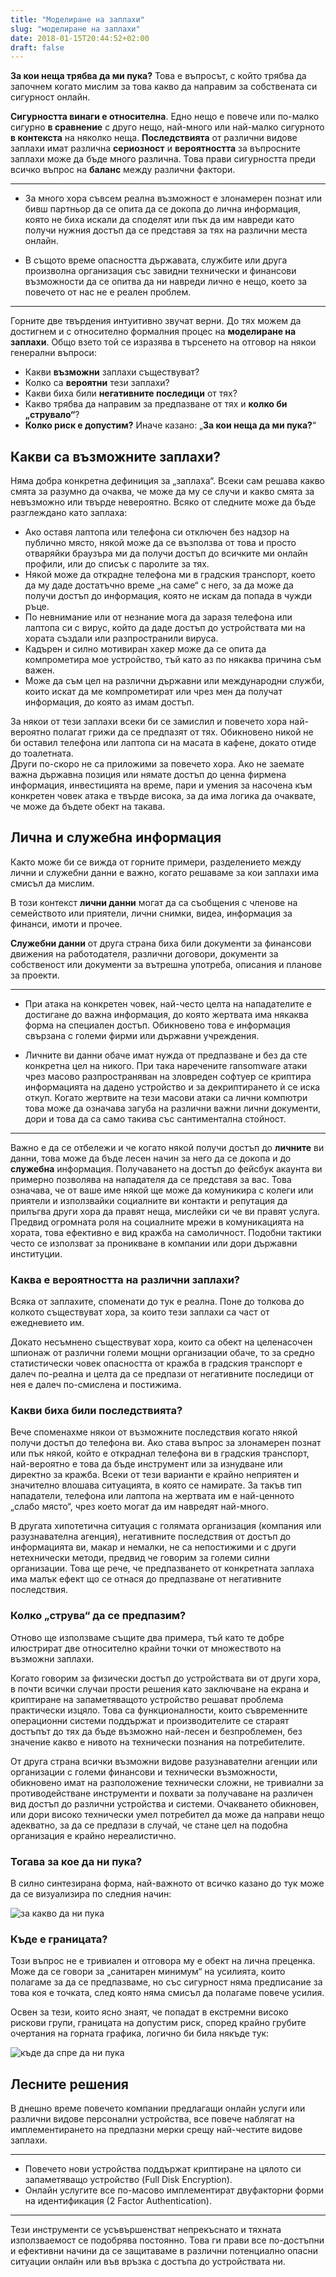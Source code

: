 ```yaml
---
title: "Моделиране на заплахи"
slug: "моделиране на заплахи"
date: 2018-01-15T20:44:52+02:00
draft: false
---
```


**За кои неща трябва да ми пука?** Това е въпросът, с който трябва да започнем
когато мислим за това какво да направим за собствената си сигурност онлайн.

**Сигурността винаги е относителна**. Едно нещо е повече или по-малко сигурно
**в сравнение** с друго нещо, най-много или най-малко сигурното **в контекста**
на няколко неща. **Последствията** от различни видове заплахи имат различна
**сериозност** и **вероятността** за въпросните заплахи може да бъде много
различна. Това прави сигурността преди всичко въпрос на **баланс** между
различни фактори.

---

 * За много хора съвсем реална възможност е злонамерен познат или бивш партньор
   да се опита да се докопа до лична информация, която не биха искали да
   споделят или пък да им навреди като получи нужния достъп да се представя за
   тях на различни места онлайн.

 * В същото време опасността държавата, службите или друга произволна
   организация със завидни технически и финансови възможности да се опитва да ни
   навреди лично е нещо, което за повечето от нас не е реален проблем.

---

Горните две твърдения интуитивно звучат верни. До тях можем да достигнем и с
относително формалния процес на **моделиране на заплахи**. Общо взето той се
изразява в търсенето на отговор на някои генерални въпроси:

 * Какви **възможни** заплахи съществуват?
 * Колко са **вероятни** тези заплахи?
 * Какви биха били **негативните последици** от тях?
 * Какво трябва да направим за предпазване от тях и **колко би „струвало“**?
 * **Колко риск е допустим?** Иначе казано: „**За кои неща да ми
   пука?**“

## Какви са възможните заплахи?

Няма добра конкретна дефиниция за „заплаха“. Всеки сам решава какво смята за
разумно да очаква, че може да му се случи и какво смята за невъзможно или твърде
невероятно. Всяко от следните може да бъде разглеждано като заплаха:

 * Ако оставя лаптопа или телефона си отключен без надзор на публично място,
   някой може да се възползва от това и просто отваряйки браузъра ми да получи
   достъп до всичките ми онлайн профили, или до списък с паролите за тях.
 * Някой може да открадне телефона ми в градския транспорт, което да му даде
   достатъчно време „на саме“ с него, за да може да получи достъп до информация,
   която не искам да попада в чужди ръце.
 * По невнимание или от незнание мога да заразя телефона или лаптопа си с вирус,
   който да даде достъп до устройствата ми на хората създали или разпространили
   вируса.
 * Кадърен и силно мотивиран хакер може да се опита да компрометира мое
   устройство, тъй като аз по някаква причина съм важен.
 * Може да съм цел на различни държавни или международни служби, които искат да
   ме компрометират или чрез мен да получат информация, до която аз имам достъп.

За някои от тези заплахи всеки би се замислил и повечето хора най-вероятно
полагат грижи да се предпазят от тях. Обикновено никой не би оставил телефона
или лаптопа си на масата в кафене, докато отиде до тоалетната.  
Други по-скоро не са приложими за повечето хора. Ако не заемате важна държавна
позиция или нямате достъп до ценна фирмена информация, инвестицията на време,
пари и умения за насочена към конкретен човек атака е твърде висока, за да има
логика да очаквате, че може да бъдете обект на такава.

## Лична и служебна информация

Както може би се вижда от горните примери, разделението между лични и служебни
данни е важно, когато решаваме за кои заплахи има смисъл да мислим.

В този контекст **лични данни** могат да са съобщения с членове на семейството
или приятели, лични снимки, видеа, информация за финанси, имоти и прочее.

**Служебни данни** от друга страна биха били документи за финансови движения на
работодателя, различни договори, документи за собственост или документи за
вътрешна употреба, описания и планове за проекти.

---

 * При атака на конкретен човек, най-често целта на нападателите е достигане до
   важна информация, до която жертвата има някаква форма на специален достъп.
   Обикновено това е информация свързана с големи фирми или държавни учреждения.

 * Личните ви данни обаче имат нужда от предпазване и без да сте конкретна цел
   на никого. При така наречените ransomware атаки чрез масово разпространяван
   на зловреден софтуер се криптира информацията на дадено устройство и за
   декриптирането ѝ се иска откуп. Когато жертвите на тези масови атаки са лични
   компютри това може да означава загуба на различни важни лични документи, дори
   и това да са само такива със сантиментална стойност.

---

Важно е да се отбележи и че когато някой получи достъп до **личните** ви данни,
това може да бъде лесен начин за него да се докопа и до **служебна** информация.
Получаването на достъп до фейсбук акаунта ви примерно позволява на нападателя
да се представя за вас. Това означава, че от ваше име някой ще може да
комуникира с колеги или приятели и използвайки социалните ви контакти и
репутация да прилъгва други хора да правят неща, мислейки си че ви правят
услуга. Предвид огромната роля на социалните мрежи в комуникацията на хората,
това ефективно е вид кражба на самоличност. Подобни тактики често се използват
за проникване в компании или дори държавни институции.

### Каква е вероятността на различни заплахи?

Всяка от заплахите, споменати до тук е реална. Поне до толкова до колкото
съществуват хора, за които тези заплахи са част от ежедневието им.

Докато несъмнено съществуват хора, които са обект на целенасочен шпионаж от
различни големи мощни организации обаче, то за средно статистически човек
опасността от кражба в градския транспорт е далеч по-реална и целта да се
предпази от негативните последици от нея е далеч по-смислена и постижима.

### Какви биха били последствията?

Вече споменахме някои от възможните последствия когато някой получи достъп до
телефона ви. Ако става въпрос за злонамерен познат или пък някой, който е
откраднал телефона ви в градския транспорт, най-вероятно е това да бъде
инструмент или за изнудване или директно за кражба. Всеки от тези варианти е
крайно неприятен и значително влошава ситуацията, в която се намирате. За такъв
тип нападатели, телефона или лаптопа на жертвата им е най-ценното „слабо място“,
чрез което могат да им навредят най-много.

В другата хипотетична ситуация с голямата организация (компания или
разузнавателна агенция), негативните последствия от достъп до информацията ви,
макар и немалки, не са непостижими и с други нетехнически методи, предвид че
говорим за големи силни организации. Това ще рече, че предпазването от
конкретната заплаха има малък ефект що се отнася до предпазване от негативните
последствия.

### Колко „струва“ да се предпазим?

Отново ще използваме същите два примера, тъй като те добре илюстрират две
относително крайни точки от множеството на възможни заплахи.

Когато говорим за физически достъп до устройствата ви от други хора, в почти
всички случаи прости решения като заключване на екрана и криптиране на
запаметяващото устройство решават проблема практически изцяло. Това са
функционалности, които съвременните операционни системи поддържат и
производителите се стараят достъпът до тях да бъде възможно най-лесен и
безпроблемен, без значение какво е нивото на технически познания на
потребителите.

От друга страна всички възможни видове разузнавателни агенции или организации с
големи финансови и технически възможности, обикновено имат на разположение
технически сложни, не тривиални за противодействане инструменти и похвати за
получаване на различен вид достъп до различни устройства и системи. Очакването
обикновен, или дори високо технически умел потребител да може да направи нещо
адекватно, за да се предпази в случай, че стане цел на подобна организация е
крайно нереалистично.

### Тогава за кое да ни пука?

В силно синтезирана форма, най-важното от всичко казано до тук може да се
визуализира по следния начин:

![за какво да ни пука](/images/wtgafa.svg)

### Къде е границата?

Този въпрос не е тривиален и отговора му е обект на лична преценка. Може да се
говори за „санитарен минимум“ на усилията, които полагаме за да се предпазваме,
но със сигурност няма предписание за това коя е точката, след която няма смисъл
да полагаме повече усилия.

Освен за тези, които ясно знаят, че попадат в екстремни високо рискови групи,
границата на допустим риск, според крайно грубите очертания на
горната графика, логично би била някъде тук:

![къде да спре да ни пука](/images/wtgafa-boundaries.svg)

## Лесните решения

В днешно време повечето компании предлагащи онлайн услуги или различни видове
персонални устройства, все повече наблягат на имплементирането на предпазни
мерки срещу най-честите видове заплахи.  

---

 * Повечето нови устройства поддържат криптиране на цялото си запаметяващо
устройство (Full Disk Encryption).  
 * Онлайн услугите все по-масово имплементират двуфакторни форми на идентификация
(2 Factor Authentication).

---

Тези инструменти се усъвършенстват непрекъснато и тяхната използваемост се
подобрява постоянно. Това ги прави все по-достъпни и ефективни начини да се
защитаваме в различни потенциално опасни ситуации онлайн или във връзка с
достъпа до устройствата ни.
